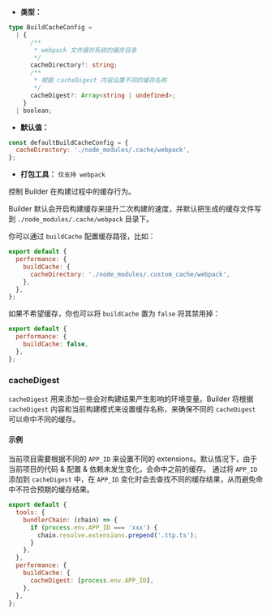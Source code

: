 - **类型：**

```ts
type BuildCacheConfig =
  | {
      /**
       * webpack 文件缓存系统的缓存目录
       */
      cacheDirectory?: string;
      /**
       * 根据 cacheDigest 内容设置不同的缓存名称
       */
      cacheDigest?: Array<string | undefined>;
    }
  | boolean;
```

- **默认值：**

```js
const defaultBuildCacheConfig = {
  cacheDirectory: './node_modules/.cache/webpack',
};
```

- **打包工具：** `仅支持 webpack`

控制 Builder 在构建过程中的缓存行为。

Builder 默认会开启构建缓存来提升二次构建的速度，并默认把生成的缓存文件写到 `./node_modules/.cache/webpack` 目录下。

你可以通过 `buildCache` 配置缓存路径，比如：

```js
export default {
  performance: {
    buildCache: {
      cacheDirectory: './node_modules/.custom_cache/webpack',
    },
  },
};
```

如果不希望缓存，你也可以将 `buildCache` 置为 `false` 将其禁用掉：

```js
export default {
  performance: {
    buildCache: false,
  },
};
```

### cacheDigest

`cacheDigest` 用来添加一些会对构建结果产生影响的环境变量。Builder 将根据 `cacheDigest` 内容和当前构建模式来设置缓存名称，来确保不同的 `cacheDigest` 可以命中不同的缓存。

#### 示例

当前项目需要根据不同的 `APP_ID` 来设置不同的 extensions。默认情况下，由于当前项目的代码 & 配置 & 依赖未发生变化，会命中之前的缓存。
通过将 `APP_ID` 添加到 `cacheDigest` 中，在 `APP_ID` 变化时会去查找不同的缓存结果，从而避免命中不符合预期的缓存结果。

```js
export default {
  tools: {
    bundlerChain: (chain) => {
      if (process.env.APP_ID === 'xxx') {
        chain.resolve.extensions.prepend('.ttp.ts');
      }
    },
  },
  performance: {
    buildCache: {
      cacheDigest: [process.env.APP_ID],
    },
  },
};
```
